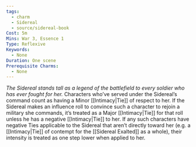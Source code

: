 ```yaml
---
tags:
  - charm
  - Sidereal
  - source/sidereal-book
Cost: 5m
Mins: War 3, Essence 1
Type: Reflexive
Keywords:
  - None
Duration: One scene
Prerequisite Charms:
  - None
---
```

*The Sidereal stands tall as a legend of the battlefield to every soldier who has ever fought for her.*
Characters who’ve served under the Sidereal’s command count as having a Minor [[Intimacy|Tie]] of respect to her. If the Sidereal makes an influence roll to convince such a character to rejoin a military she commands, it’s treated as a Major [[Intimacy|Tie]] for that roll unless he has a negative [[Intimacy|Tie]] to her. If any such characters have negative Ties applicable to the Sidereal that aren’t directly toward her (e.g. a [[Intimacy|Tie]] of contempt for the [[Sidereal Exalted]] as a whole), their intensity is treated as one step lower when applied to her.